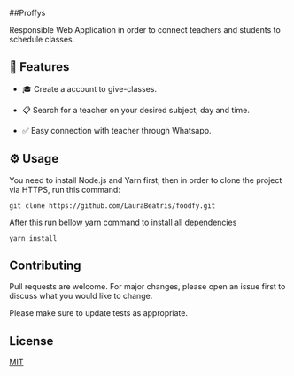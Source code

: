 ##Proffys



Responsible Web Application in order to connect teachers and students to schedule classes.


## 🚀 Features

- :mortar_board: Create a account to give-classes.

- :clipboard: Search for a teacher on your desired subject, day and time.

- :white_check_mark: Easy connection with teacher through Whatsapp.


## ⚙️ Usage


You need to install Node.js and Yarn first, then in order to clone the project via HTTPS, run this command:
```
git clone https://github.com/LauraBeatris/foodfy.git
```
After this run bellow yarn command to install all dependencies

```
yarn install
```

## Contributing
Pull requests are welcome. For major changes, please open an issue first to discuss what you would like to change.

Please make sure to update tests as appropriate.

## License
[MIT](https://choosealicense.com/licenses/mit/)
